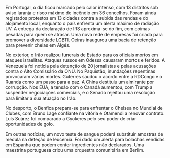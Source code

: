 Em Portugal, o dia ficou marcado pelo calor intenso, com 13 distritos sob aviso laranja e risco máximo de incêndio em 36 concelhos. Foram ainda registados protestos em 13 cidades contra a subida das rendas e do alojamento local, enquanto o país enfrenta um alerta máximo de radiação UV. A entrega da declaração de IRS aproxima-se do fim, com coimas pesadas para quem se atrasar. Uma nova rede de empresas foi criada para promover a diversidade LGBTI. Oeiras inaugurou uma bacia de retenção para prevenir cheias em Algés.

No exterior, o Irão realizou funerais de Estado para os oficiais mortos em ataques israelitas. Ataques russos em Odessa causaram mortos e feridos. A Venezuela foi notícia pela detenção de 20 jornalistas e pelas acusações contra o Alto Comissário da ONU. No Paquistão, inundações repentinas provocaram várias mortes. Guterres saudou o acordo entre a RDCongo e o Ruanda como um passo para a paz. A China destituiu um almirante por corrupção. Nos EUA, a tensão com o Canadá aumentou, com Trump a suspender negociações comerciais, e o Senado rejeitou uma resolução para limitar a sua atuação no Irão.

No desporto, o Benfica prepara-se para enfrentar o Chelsea no Mundial de Clubes, com Bruno Lage confiante na vitória e Otamendi a renovar contrato. Luís Suárez foi comparado a Gyokeres pelo seu poder de criar oportunidades de golo.

Em outras notícias, um novo teste de sangue poderá substituir amostras de medula na deteção de leucemia. Foi dado um alerta para bolachas vendidas em Espanha que podem conter ingredientes não declarados. Uma maestrina portuguesa criou uma orquestra comunitária em Berlim.